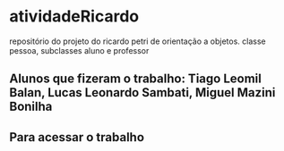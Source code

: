 # atividadeRicardo
repositório do projeto do ricardo petri de orientação a objetos. classe pessoa, subclasses aluno e professor

## Alunos que fizeram o trabalho: Tiago Leomil Balan, Lucas Leonardo Sambati, Miguel Mazini Bonilha

## Para acessar o trabalho
### 
